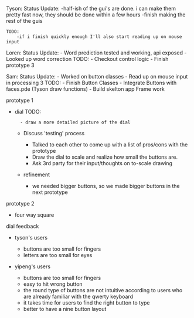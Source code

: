 Tyson:
    Status Update:
        -half-ish of the gui's are done. i can make them pretty fast now, they should be done within a few hours
        -finish making the rest of the guis

    TODO:
        -if i finish quickly enough I'll also start reading up on mouse input

Loren:
    Status Update:
        - Word prediction tested and working, api exposed
        - Looked up word correction
    TODO:
        - Checkout control logic
        - Finish prototype 3

Sam:
    Status Update:
        - Worked on button classes
        - Read up on mouse input in processing 3
    TODO:
        - Finish Button Classes
        - Integrate Buttons with faces.pde (Tyson draw functions)
        - Build skelton app Frame work

prototype 1

- dial
    TODO:
  
        - draw a more detailed picture of the dial
  
  - Discuss 'testing' process
    
    - Talked to each other to come up with a list of pros/cons with the prototype
    - Draw the dial to scale and realize how small the buttons are.
    - Ask 3rd party for their input/thoughts on to-scale drawing  
  
  - refinement
    
    - we needed bigger buttons, so we made bigger buttons in the next prototype

prototype 2

- four way square


dial feedback
- tyson's users
    - buttons are too small for fingers
    - letters are too small for eyes

- yipeng's users
    - buttons are too small for fingers
    - easy to hit wrong button
    - the round type of buttons are not intuitive according to users who are already familiar with the qwerty keyboard
    - it takes time for users to find the right button to type
    - better to have a nine button layout